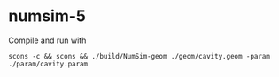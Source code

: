 # numsim-5
Compile and run with

    scons -c && scons && ./build/NumSim-geom ./geom/cavity.geom -param ./param/cavity.param
